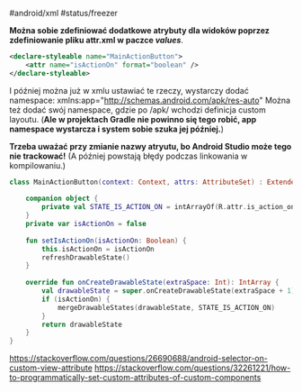 #android/xml 
#status/freezer 

**Można sobie zdefiniować dodatkowe atrybuty dla widoków poprzez zdefiniowanie pliku attr.xml w paczce _values_**. 

```xml
<declare-styleable name="MainActionButton">  
    <attr name="isActionOn" format="boolean" />  
</declare-styleable>
```

I później można już w xmlu ustawiać te rzeczy, wystarczy dodać namespace:
xmlns:app="http://schemas.android.com/apk/res-auto"
Można też dodać swój namespace, gdzie po /apk/ wchodzi definicja custom layoutu. (**Ale w projektach Gradle nie powinno się tego robić, app namespace wystarcza i system sobie szuka jej później.**)

**Trzeba uważać przy zmianie nazwy atryutu, bo Android Studio może tego nie trackować!** (A później powstają błędy podczas linkowania w kompilowaniu.)

```kotlin
class MainActionButton(context: Context, attrs: AttributeSet) : ExtendedFloatingActionButton(context, attrs) {  
  
    companion object {  
        private val STATE_IS_ACTION_ON = intArrayOf(R.attr.is_action_on)  
    }  
    private var isActionOn = false  
  
    fun setIsActionOn(isActionOn: Boolean) {  
        this.isActionOn = isActionOn  
        refreshDrawableState()  
    }  
  
    override fun onCreateDrawableState(extraSpace: Int): IntArray {  
        val drawableState = super.onCreateDrawableState(extraSpace + 1)  
        if (isActionOn) {  
            mergeDrawableStates(drawableState, STATE_IS_ACTION_ON)  
        }  
        return drawableState  
    }  
}
```

https://stackoverflow.com/questions/26690688/android-selector-on-custom-view-attribute
https://stackoverflow.com/questions/32261221/how-to-programmatically-set-custom-attributes-of-custom-components